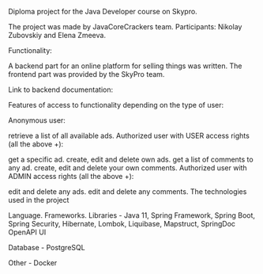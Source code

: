 Diploma project for the Java Developer course on Skypro.

The project was made by JavaCoreCrackers team. Participants: Nikolay Zubovskiy and Elena Zmeeva.

Functionality:

A backend part for an online platform for selling things was written. The frontend part was provided by the SkyPro team.

Link to backend documentation: 

Features of access to functionality depending on the type of user:

Anonymous user:

retrieve a list of all available ads.
Authorized user with USER access rights (all the above +):

get a specific ad.
create, edit and delete own ads.
get a list of comments to any ad.
create, edit and delete your own comments.
Authorized user with ADMIN access rights (all the above +):

edit and delete any ads.
edit and delete any comments.
The technologies used in the project

Language. Frameworks. Libraries - Java 11, Spring Framework, Spring Boot, Spring Security, Hibernate, Lombok, Liquibase, Mapstruct, SpringDoc OpenAPI UI

Database - PostgreSQL

Other - Docker

